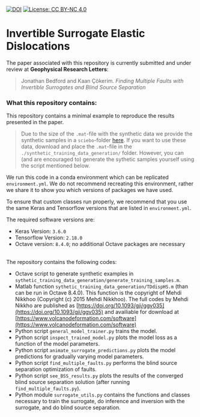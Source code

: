 [![DOI](https://zenodo.org/badge/1080547006.svg)](https://zenodo.org/badge/latestdoi/1080547006)
[![License: CC BY-NC 4.0](https://img.shields.io/badge/License-CC_BY--NC_4.0-red.svg)](https://creativecommons.org/licenses/by-nc/4.0/)

# Invertible Surrogate Elastic Dislocations

The paper associated with this repository is currently submitted and under review at __Geophysical Research Letters__:

> Jonathan Bedford and Kaan Çökerim. *Finding Multiple Faults with Invertible Surrogates and Blind Source Separation*

### What this repository contains:
This repository contains a minimal example to reproduce the results presented in the paper.

> Due to the size of the `.mat`-file with the synthetic data we provide the synthetic samples in a `sciebo`-folder [here](). If you want to use these data, download and place the `.mat`-file in the `./synthetic_training_data_generation/` folder. However, you can (and are encouraged to) generate the sythetic samples yourself using the script mentioned below. 

We run this code in a conda environment which can be replicated `environment.yml`.  We do not recommend recreating this environment, rather we share it to show you which versions of packages we have used. 

To ensure that custom classes run properly, we recommend that you use the same Keras and Tensorflow versions that are listed in `environment.yml`.

The required software versions are:
- Keras Version: `3.6.0`
- Tensorflow Version: `2.18.0`
- Octave version: `8.4.0`; no additional Octave packages are necessary
<br/><br/>


The repository contains the following codes:
- Octave script to generate synthetic examples in `sythetic_training_data_generation/generate_training_samples.m`.
- Matlab function `sythetic_training_data_generation/TDdispHS.m` (than can be run in Octave 8.4.0).  This function is the copyright of Mehdi Nikkhoo (Copyright (c) 2015 Mehdi Nikkhoo). The full codes by Mehdi Nikkho are published as [https://doi.org/10.1093/gji/ggv035](https://doi.org/10.1093/gji/ggv035) and availiable for download at [https://www.volcanodeformation.com/software](https://www.volcanodeformation.com/software)
- Python script `general_model_trainer.py` trains the model.
- Python script `inspect_trained_model.py` plots the model loss as a function of the model parameters.
- Python script `animate_surrogate_predictions.py` plots the model predictions for gradually varying model parameters.
- Python script `find_multiple_faults.py` performs the blind source separation optimization of faults.
- Python script `see_BSS_results.py` plots the results of the converged blind source separation solution (after running `find_multiple_faults.py`).
- Python module `surrogate_utils.py` contains the functions and classes necessary to train the surrogate, do inference and inversion with the surrogate, and do blind source separation.
